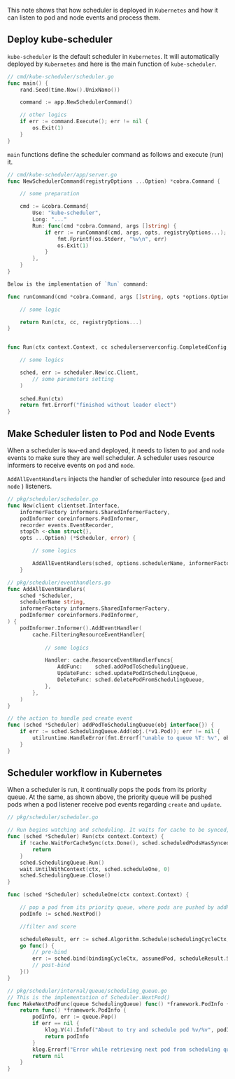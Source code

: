 This note shows that how scheduler is deployed in `Kubernetes` and how it can listen to pod and node events and process them.


## Deploy kube-scheduler
`kube-scheduler` is the default scheduler in `Kubernetes`. It will automatically deployed by `Kubernetes` and here is the main function of `kube-scheduler`.
```go
// cmd/kube-scheduler/scheduler.go
func main() {
	rand.Seed(time.Now().UnixNano())

	command := app.NewSchedulerCommand()

    // other logics
    if err := command.Execute(); err != nil {
		os.Exit(1)
	}
}
```

`main` functions define the scheduler command as follows and execute (run) it.

```go
// cmd/kube-scheduler/app/server.go
func NewSchedulerCommand(registryOptions ...Option) *cobra.Command {

    // some preparation

    cmd := &cobra.Command{
		Use: "kube-scheduler",
		Long: "..."
		Run: func(cmd *cobra.Command, args []string) {
			if err := runCommand(cmd, args, opts, registryOptions...); err != nil {
				fmt.Fprintf(os.Stderr, "%v\n", err)
				os.Exit(1)
			}
		},
	}
}

Below is the implementation of `Run` command:

func runCommand(cmd *cobra.Command, args []string, opts *options.Options, registryOptions ...Option) error {

    // some logic

    return Run(ctx, cc, registryOptions...)
}


func Run(ctx context.Context, cc schedulerserverconfig.CompletedConfig, outOfTreeRegistryOptions ...Option) error {

    // some logics

    sched, err := scheduler.New(cc.Client,
        // some parameters setting
    )
    
    sched.Run(ctx)
    return fmt.Errorf("finished without leader elect")
}
```

## Make Scheduler listen to Pod and Node Events
When a scheduler is `New`-ed and deployed, it needs to listen to `pod` and `node` events to make sure they are well scheduler. A scheduler uses resource informers to receive events on `pod` and `node`.

`AddAllEventHandlers` injects the handler of scheduler into resource (`pod` and `node` ) listeners.

```go
// pkg/scheduler/scheduler.go
func New(client clientset.Interface,
	informerFactory informers.SharedInformerFactory,
	podInformer coreinformers.PodInformer,
	recorder events.EventRecorder,
	stopCh <-chan struct{},
	opts ...Option) (*Scheduler, error) {

        // some logics

        AddAllEventHandlers(sched, options.schedulerName, informerFactory, podInformer)
    }

// pkg/scheduler/eventhandlers.go
func AddAllEventHandlers(
	sched *Scheduler,
	schedulerName string,
	informerFactory informers.SharedInformerFactory,
	podInformer coreinformers.PodInformer,
) {
    podInformer.Informer().AddEventHandler(
        cache.FilteringResourceEventHandler{
            
            // some logics

            Handler: cache.ResourceEventHandlerFuncs{
                AddFunc:    sched.addPodToSchedulingQueue,
                UpdateFunc: sched.updatePodInSchedulingQueue,
                DeleteFunc: sched.deletePodFromSchedulingQueue,
            },
        },
    )
}

// the action to handle pod create event
func (sched *Scheduler) addPodToSchedulingQueue(obj interface{}) {
	if err := sched.SchedulingQueue.Add(obj.(*v1.Pod)); err != nil {
		utilruntime.HandleError(fmt.Errorf("unable to queue %T: %v", obj, err))
	}
}
```

## Scheduler workflow in Kubernetes

When a scheduler is run, it continually pops the pods from its priority queue. At the same, as shown above, the priority queue will be pushed pods when a pod listener receive pod events regarding `create` and `update`. 

```go
// pkg/scheduler/scheduler.go

// Run begins watching and scheduling. It waits for cache to be synced, then starts scheduling and blocked until the context is done.
func (sched *Scheduler) Run(ctx context.Context) {
	if !cache.WaitForCacheSync(ctx.Done(), sched.scheduledPodsHasSynced) {
		return
	}
	sched.SchedulingQueue.Run()
	wait.UntilWithContext(ctx, sched.scheduleOne, 0)
	sched.SchedulingQueue.Close()
}

func (sched *Scheduler) scheduleOne(ctx context.Context) {

    // pop a pod from its priority queue, where pods are pushed by addPodToSchedulingQueue and updatePodInSchedulingQueue.
    podInfo := sched.NextPod()

    //filter and score

    scheduleResult, err := sched.Algorithm.Schedule(schedulingCycleCtx, state, pod)
    go func() {
        // pre-bind
        err := sched.bind(bindingCycleCtx, assumedPod, scheduleResult.SuggestedHost, state)
        // post-bind
    }()
}

// pkg/scheduler/internal/queue/scheduling_queue.go
// This is the implementation of Scheduler.NextPod()
func MakeNextPodFunc(queue SchedulingQueue) func() *framework.PodInfo {
	return func() *framework.PodInfo {
		podInfo, err := queue.Pop()
		if err == nil {
			klog.V(4).Infof("About to try and schedule pod %v/%v", podInfo.Pod.Namespace, podInfo.Pod.Name)
			return podInfo
		}
		klog.Errorf("Error while retrieving next pod from scheduling queue: %v", err)
		return nil
	}
}


```